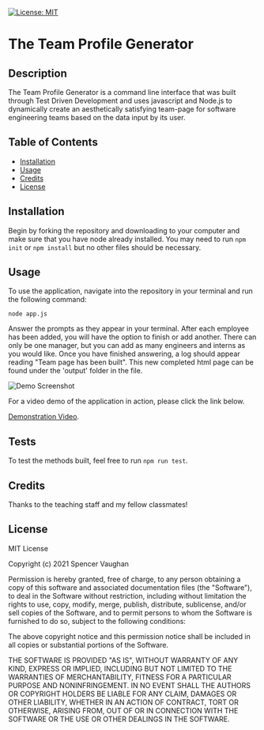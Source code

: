 [![License: MIT](https://img.shields.io/badge/License-MIT-yellow.svg)](https://opensource.org/licenses/MIT)
# The Team Profile Generator

## Description

The Team Profile Generator is a command line interface that was built through Test Driven Development and uses javascript and Node.js to dynamically create an aesthetically satisfying team-page for software engineering teams based on the data input by its user. 

## Table of Contents

* [Installation](#installation)
* [Usage](#usage)
* [Credits](#credits)
* [License](#license)


## Installation

Begin by forking the repository and downloading to your computer and make sure that you have node already installed. You may need to run 
```npm init``` or ```npm install``` but no other files should be necessary.

## Usage

To use the application, navigate into the repository in your terminal and run the following command:

``` node app.js ```

Answer the prompts as they appear in your terminal. After each employee has been added, you will have the option to finish or add another. There can only be one manager, but you can add as many engineers and interns as you would like. Once you have finished answering, a log should appear reading "Team page has been built". This new completed html page can be found under the 'output' folder in the file.

![Demo Screenshot](./images/team-profile-demo.png)

For a video demo of the application in action, please click the link below.

[Demonstration Video](https://drive.google.com/file/d/1iD6sOPrRye-4PAzxWBeYHoQJ8oEYWydD/view).

## Tests

To test the methods built, feel free to run ```npm run test```.

## Credits

Thanks to the teaching staff and my fellow classmates!
## License

MIT License

Copyright (c) 2021 Spencer Vaughan

Permission is hereby granted, free of charge, to any person obtaining a copy
of this software and associated documentation files (the "Software"), to deal
in the Software without restriction, including without limitation the rights
to use, copy, modify, merge, publish, distribute, sublicense, and/or sell
copies of the Software, and to permit persons to whom the Software is
furnished to do so, subject to the following conditions:

The above copyright notice and this permission notice shall be included in all
copies or substantial portions of the Software.

THE SOFTWARE IS PROVIDED "AS IS", WITHOUT WARRANTY OF ANY KIND, EXPRESS OR
IMPLIED, INCLUDING BUT NOT LIMITED TO THE WARRANTIES OF MERCHANTABILITY,
FITNESS FOR A PARTICULAR PURPOSE AND NONINFRINGEMENT. IN NO EVENT SHALL THE
AUTHORS OR COPYRIGHT HOLDERS BE LIABLE FOR ANY CLAIM, DAMAGES OR OTHER
LIABILITY, WHETHER IN AN ACTION OF CONTRACT, TORT OR OTHERWISE, ARISING FROM,
OUT OF OR IN CONNECTION WITH THE SOFTWARE OR THE USE OR OTHER DEALINGS IN THE
SOFTWARE.

